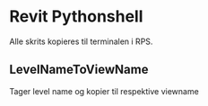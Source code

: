 <h1>Revit Pythonshell</h1>
Alle skrits kopieres til terminalen i RPS.

<h2>LevelNameToViewName</h2>
<p>Tager level name og kopier til respektive viewname</p>
